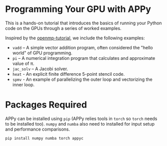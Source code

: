# Programming Your GPU with APPy

This is a hands-on tutorial that introduces the basics of running your Python code on the GPUs 
through a series of worked examples.

Inspired by the [openmp-tutorial](https://github.com/UoB-HPC/openmp-tutorial), we include the following examples:

* `vadd` – A simple vector addition program, often considered the "hello world" of GPU programming.
* `pi` – A numerical integration program that calculates and approximate value of π.
* `jac_solv` – A Jacobi solver.
* `heat` - An explicit finite difference 5-point stencil code.
* `spmv` - An example of parallelizing the outer loop and vectorizing the inner loop.

# Packages Required

APPy can be installed using `pip` (APPy relies tools in `torch` so `torch` needs to be installed too). `numpy` and `numba` also need to installed for input setup and performance comparisons.

```bash
pip install numpy numba torch appyc
```